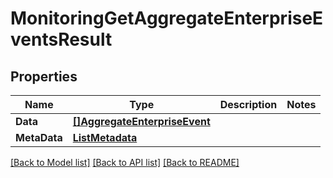 # MonitoringGetAggregateEnterpriseEventsResult

## Properties

Name | Type | Description | Notes
------------ | ------------- | ------------- | -------------
**Data** | [**[]AggregateEnterpriseEvent**](aggregate_enterprise_event.md) |  | 
**MetaData** | [**ListMetadata**](list_metadata.md) |  | 

[[Back to Model list]](../README.md#documentation-for-models) [[Back to API list]](../README.md#documentation-for-api-endpoints) [[Back to README]](../README.md)


